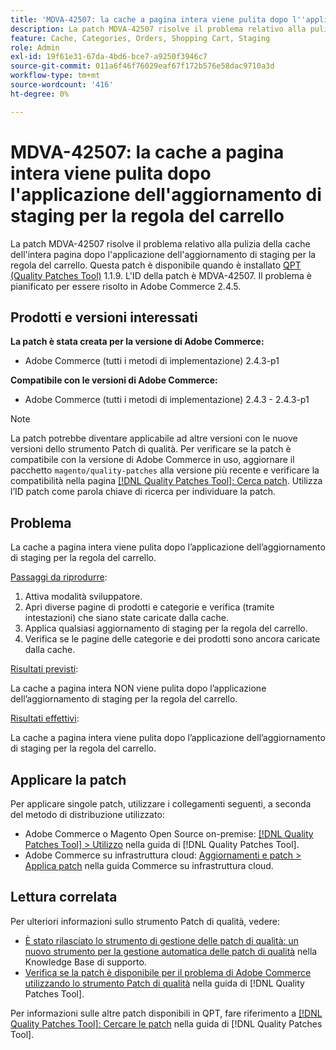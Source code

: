 ```yaml
---
title: 'MDVA-42507: la cache a pagina intera viene pulita dopo l''applicazione dell''aggiornamento di staging per la regola del carrello'
description: La patch MDVA-42507 risolve il problema relativo alla pulizia della cache dell'intera pagina dopo l'applicazione dell'aggiornamento di staging per la regola del carrello. Questa patch è disponibile quando è installato [Quality Patches Tool (QPT)](https://experienceleague.adobe.com/en/docs/commerce-operations/tools/quality-patches-tool/quality-patches-tool-to-self-serve-quality-patches) 1.1.9. L'ID della patch è MDVA-42507. Il problema è pianificato per essere risolto in Adobe Commerce 2.4.5.
feature: Cache, Categories, Orders, Shopping Cart, Staging
role: Admin
exl-id: 19f61e31-67da-4bd6-bce7-a9250f3946c7
source-git-commit: 011a6f46f76029eaf67f172b576e58dac9710a3d
workflow-type: tm+mt
source-wordcount: '416'
ht-degree: 0%

---
```


# MDVA-42507: la cache a pagina intera viene pulita dopo l&#39;applicazione dell&#39;aggiornamento di staging per la regola del carrello

La patch MDVA-42507 risolve il problema relativo alla pulizia della cache dell&#39;intera pagina dopo l&#39;applicazione dell&#39;aggiornamento di staging per la regola del carrello. Questa patch è disponibile quando è installato [QPT (Quality Patches Tool)](https://experienceleague.adobe.com/en/docs/commerce-operations/tools/quality-patches-tool/quality-patches-tool-to-self-serve-quality-patches) 1.1.9. L&#39;ID della patch è MDVA-42507. Il problema è pianificato per essere risolto in Adobe Commerce 2.4.5.

## Prodotti e versioni interessati

**La patch è stata creata per la versione di Adobe Commerce:**

* Adobe Commerce (tutti i metodi di implementazione) 2.4.3-p1

**Compatibile con le versioni di Adobe Commerce:**

* Adobe Commerce (tutti i metodi di implementazione) 2.4.3 - 2.4.3-p1

>[!NOTE]
>
>La patch potrebbe diventare applicabile ad altre versioni con le nuove versioni dello strumento Patch di qualità. Per verificare se la patch è compatibile con la versione di Adobe Commerce in uso, aggiornare il pacchetto `magento/quality-patches` alla versione più recente e verificare la compatibilità nella pagina [[!DNL Quality Patches Tool]: Cerca patch](https://experienceleague.adobe.com/en/docs/commerce-operations/tools/quality-patches-tool/quality-patches-tool-to-self-serve-quality-patches). Utilizza l’ID patch come parola chiave di ricerca per individuare la patch.

## Problema

La cache a pagina intera viene pulita dopo l’applicazione dell’aggiornamento di staging per la regola del carrello.

<u>Passaggi da riprodurre</u>:

1. Attiva modalità sviluppatore.
1. Apri diverse pagine di prodotti e categorie e verifica (tramite intestazioni) che siano state caricate dalla cache.
1. Applica qualsiasi aggiornamento di staging per la regola del carrello.
1. Verifica se le pagine delle categorie e dei prodotti sono ancora caricate dalla cache.

<u>Risultati previsti</u>:

La cache a pagina intera NON viene pulita dopo l’applicazione dell’aggiornamento di staging per la regola del carrello.

<u>Risultati effettivi</u>:

La cache a pagina intera viene pulita dopo l’applicazione dell’aggiornamento di staging per la regola del carrello.

## Applicare la patch

Per applicare singole patch, utilizzare i collegamenti seguenti, a seconda del metodo di distribuzione utilizzato:

* Adobe Commerce o Magento Open Source on-premise: [[!DNL Quality Patches Tool] > Utilizzo](/help/tools/quality-patches-tool/usage.md) nella guida di [!DNL Quality Patches Tool].
* Adobe Commerce su infrastruttura cloud: [Aggiornamenti e patch > Applica patch](https://experienceleague.adobe.com/docs/commerce-cloud-service/user-guide/develop/upgrade/apply-patches.html) nella guida Commerce su infrastruttura cloud.

## Lettura correlata

Per ulteriori informazioni sullo strumento Patch di qualità, vedere:

* [È stato rilasciato lo strumento di gestione delle patch di qualità: un nuovo strumento per la gestione automatica delle patch di qualità](https://experienceleague.adobe.com/en/docs/commerce-operations/tools/quality-patches-tool/quality-patches-tool-to-self-serve-quality-patches) nella Knowledge Base di supporto.
* [Verifica se la patch è disponibile per il problema di Adobe Commerce utilizzando lo strumento Patch di qualità](/help/tools/quality-patches-tool/patches-available-in-qpt/check-patch-for-magento-issue-with-magento-quality-patches.md) nella guida di [!DNL Quality Patches Tool].

Per informazioni sulle altre patch disponibili in QPT, fare riferimento a [[!DNL Quality Patches Tool]: Cercare le patch](https://experienceleague.adobe.com/tools/commerce-quality-patches/index.html) nella guida di [!DNL Quality Patches Tool].
